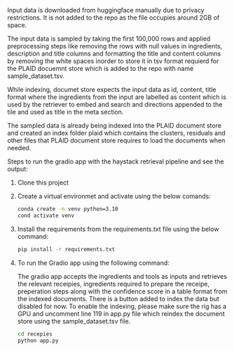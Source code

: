 
Input data is downloaded from huggingface manually due to privacy restrictions. It is not added to the repo as the file occupies around 2GB of space. 

The input data is sampled by taking the first 100,000 rows and applied preprocessing steps like removing the rows with null values in ingredients, description and title columns and formatting the title and content columns by removing the white spaces inorder to store it in tsv format requierd for the PLAID docuemnt store which is added to the repo with name sample_dataset.tsv.

While indexing, documet store expects the input data as id, content, title format where the ingredients from the input are labelled as content which is used by the retriever to embed and search and directions appended to the tile and used as title in the meta section. 


The sampled data is already being indexed into the PLAID document store and created an index folder plaid which contains the clusters, residuals and other files that PLAID document store requires to load the documents when needed.

Steps to run the gradio app with the haystack retrieval pipeline and see the output:

1) Clone this project 

2) Create a virtual environmet and activate using the below comands:

    ```bash
    conda create -n venv python=3.10
    cond activate venv
    ```

3) Install the requirements from the requirements.txt file using the below command:

    ```bash
    pip install -r requirements.txt
    ```

4) To run the Gradio app using the following command:

    The gradio app accepts the ingredients and tools as inputs and retrieves the relevant receipies, ingredients required to prepare the receipe, preperation steps along with the confidence score in a table format from the indexed documents.
    There is a button added to index the data but disabled for now. To enable the indexing, please make sure the rig has a GPU and uncomment line 119 in app.py file which reindex the document store using the sample_dataset.tsv file.

    ```bash
    cd recepies
    python app.py
    ```

```